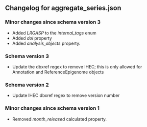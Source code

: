 ## Changelog for aggregate_series.json

### Minor changes since schema version 3

* Added *LRGASP* to the *internal_tags* enum
* Added *doi* property
* Added *analysis_objects* property.

### Schema version 3

* Update the dbxref regex to remove IHEC; this is only allowed for Annotation and ReferenceEpigenome objects

### Schema version 2

* Update IHEC dbxref regex to remove version number

### Minor changes since schema version 1
* Removed *month_released* calculated property.

